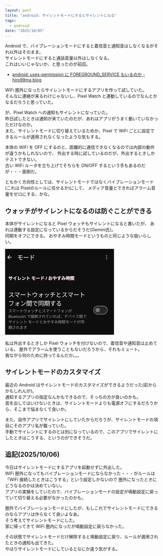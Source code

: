 ```yaml
---
layout: post
title: "android: サイレントモードにするとサイレントになる"
tags:
  - android
date: "2025/10/05"
---
```


Android で、バイブレーションモードにすると着信音と通知音はしなくなるがそれ以外はそのまま。  
サイレントモードにすると通話音量以外はしなくなる。  
これはいいじゃないか、と思ったのが前回。

* [android: uses-permission に FOREGROUND_SERVICE もいるのか - hiro99ma blog](https://blog.hirokuma.work/2025/09/20250928-and.html)

WiFi 圏外になったらサイレントモードにするアプリを作って試していた。  
そんなに連絡が来るわけじゃないし、Pixel Watch と連動しているのでなんとかなるだろうと思っていた。

が、Pixel Watch への通知もサイレントになっていた。  
昨日試したときは通知が来ていたのだが、あれはアプリがうまく動いていなかっただけなのか。  
また、サイレントモードに切り替えているためか、Pixel で WiFi ごとに設定できるルールが適用されなくなったような気もする。  

本体の WiFi を OFF にするのと、距離的に通信できなくなるのでは内部の動作が違うかもしれないので、
外出する時に試しているのだが、外出するときしかテストできない。  
古い WiFi ルータを立ち上げてそちらを ON/OFF するという手もあるのだが・・・面倒だ。

ともかく方向性としては、サイレントモードではなくバイブレーションモード(これは Pixelのルールに任せるか)にして、
メディア音量とできればアラーム音量をゼロにする、かな。

## ウォッチがサイレントになるのは防ぐことができる

本体がサイレントになると Pixel ウォッチもサイレントになると書いたが、
あれは連動する設定になっているからだそうだ(Gemini氏)。   
同期をオフにできる。
おやすみ時間モードというものと同じような扱いらしい。  

![image](images/20251005a-1.png)

私は外出するときしか Pixel ウォッチを付けないので、着信音や通知音は止めている。
屋外でアラームを使うこともないだろうから、それもミュート。  
我ながら何のために持ってるんだか。。。

## サイレントモードのカスタマイズ

最近の Android はサイレントモードのカスタマイズができるようだった(前からかもしれんが)。  
通知するアプリの指定なんかもできるので、そっちの方が良いのかも。  
音を出してはいけないときは、サイレントモードよりも電源オフにするだろうから、そこまで悩まなくて良いか。  

また、自作アプリでサイレントにしていたからだろうが、サイレントモードの項目にそのアプリ名が載っていた。  
手動でサイレントにするのとは別になっているので、このアプリでサイレントにしたときはこうする、というのができそうだ。

## 追記(2025/10/06)

今日はサイレントモードにするアプリを起動せずに外出した。  
WiFi 圏外になってもバイブレーションモードにならなかった・・・がルールは「WiFi 接続したときはこうする」という設定しかないので
圏外になったときにどうなるのかは決めていない。  
アプリの実験をしていたので、バイブレーションモードの設定が鳴動設定に戻っていて切り替える必要がなかったのかも。

圏外でバイブレーションモードにしたが、もしこれでサイレントモードにできるのならアプリは作らなくて良いよなあ。  
そう考えてサイレントモードにした。  
家に帰ってきて WiFi 圏内になったが鳴動設定に戻らなかった。

その状態でサイレントモードだけ解除すると鳴動設定に戻り、ルールが適用されたときの通知も出てきた。  
やはりサイレントモードにしているとなにか違う気がする。
